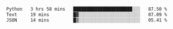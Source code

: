 <!--START_SECTION:waka-->

```txt
Python   3 hrs 58 mins   ██████████████████████░░░   87.50 %
Text     19 mins         █▓░░░░░░░░░░░░░░░░░░░░░░░   07.09 %
JSON     14 mins         █▒░░░░░░░░░░░░░░░░░░░░░░░   05.41 %
```

<!--END_SECTION:waka-->
